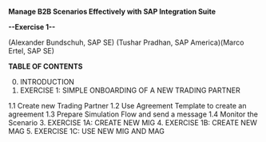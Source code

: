 **Manage B2B Scenarios Effectively with SAP Integration Suite**

**--Exercise 1--**

(Alexander Bundschuh, SAP SE) (Tushar Pradhan, SAP America)(Marco Ertel, SAP SE)


**TABLE OF CONTENTS**

0.	 INTRODUCTION
1.	 EXERCISE 1: SIMPLE ONBOARDING OF A NEW TRADING PARTNER
   
   1.1	 Create new Trading Partner
   1.2	 Use Agreement Template to create an agreement
   1.3	 Prepare Simulation Flow and send a message
   1.4	 Monitor the Scenario
3.  EXERCISE 1A: CREATE NEW MIG
4.  EXERCISE 1B: CREATE NEW MAG
5.	 EXERCISE 1C: USE NEW MIG AND MAG





